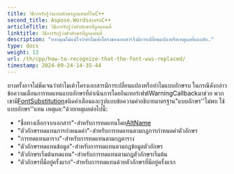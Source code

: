 ```yaml
---
title: วิธีการรับรู้ว่าแบบอักษรถูกแทนที่ในC++
second_title: Aspose.WordsสำหรับC++
articleTitle: วิธีการรับรู้ว่าตัวอักษรที่ถูกแทนที่
linktitle: วิธีการรับรู้ว่าตัวอักษรที่ถูกแทนที่
description: "หากคุณไม่แน่ใจว่าทำไมเค้าโครงของเอกสารจึงมีการเปลี่ยนแปลงหรือเหตุผลที่แบบอัก."
type: docs
weight: 13
url: /th/cpp/how-to-recognize-that-the-font-was-replaced/
timestamp: 2024-09-24-14-35-44
---
```


บางครั้งอาจไม่ชัดเจนว่าทำไมเค้าโครงเอกสารมีการเปลี่ยนแปลงหรือทำไมแบบอักษรบ ในกรณีดังกล่าวข้อความเตือนการทดแทนแบบอักษรที่ดำเนินการโดยอินเทอร์เฟซIWarningCallbackมาช่วย พวกเขามี[FontSubstitution](https://reference.aspose.com/words/cpp/aspose.words/warningtype/)ชนิดคำเตือนและรูปแบบข้อความคำอธิบายมาตรฐาน"แบบอักษร'<OriginalFont>'ไม่พบ ใช้แบบอักษร'<SubstitutionFont>'แทน เหตุผล:<Reason>"ด้วยเหตุผลต่อไปนี้:

- "ชื่อทางเลือกจากเอกสาร"-สำหรับการทดแทนโดย[AltName](https://reference.aspose.com/words/cpp/aspose.words.fonts/fontinfo/get_altname/)
- "ตัวอักษรทดแทนการกำหนดค่า"-สำหรับการทดแทนตามกฎการกำหนดค่าตัวอักษร
- "การทดแทนตาราง"-สำหรับการทดแทนตามกฎตาราง
- "ตัวอักษรทดแทนข้อมูล"-สำหรับการทดแทนตามกฎข้อมูลตัวอักษร
- "ตัวอักษรเริ่มต้นทดแทน"-สำหรับการทดแทนตามกฎตัวอักษรเริ่มต้น
- "ตัวอักษรที่มีอยู่ครั้งแรก"-สำหรับการทดแทนด้วยตัวอักษรที่มีอยู่ครั้งแรก
